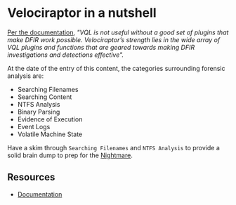 # Velociraptor in a nutshell

[Per the documentation](https://docs.velociraptor.app/docs/forensic/), _"VQL is not useful without a good set of plugins that make DFIR work possible. Velociraptor’s strength lies in the wide array of VQL plugins and functions that are geared towards making DFIR investigations and detections effective"._

At the date of the entry of this content, the categories surrounding forensic analysis are:

* Searching Filenames
* Searching Content
* NTFS Analysis
* Binary Parsing
* Evidence of Execution
* Event Logs
* Volatile Machine State

Have a skim through `Searching Filenames` and `NTFS Analysis` to provide a solid brain dump to prep for the [Nightmare](../challenges/nightmare.md).

## Resources

* [Documentation](https://docs.velociraptor.app/docs/)